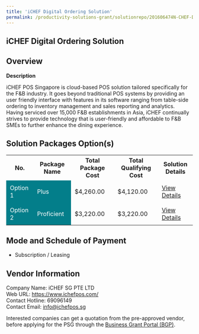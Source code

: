 ```yaml
---
title: 'iCHEF Digital Ordering Solution'
permalink: /productivity-solutions-grant/solutionrepo/201606474N-CHEF-Dgtl-Ordrng-SLN-FS
---
```


## iCHEF Digital Ordering Solution

## Overview

**Description**

iCHEF POS Singapore is cloud-based POS solution tailored specifically for the F&B industry. It goes beyond traditional POS systems by providing an user friendly interface with features in its software ranging from table-side ordering to inventory management and sales reporting and analytics.
Having serviced over 15,000 F&B establishments in Asia, iCHEF continually strives to provide technology that is user-friendly and affordable to F&B SMEs to further enhance the dining experience.

## Solution Packages Option(s)

<table>
<tr>
<th><b>No.</b></th>
<th><b>Package Name</b></th>
<th><b>Total Package Cost</b></th>
<th><b>Total Qualifying Cost</b></th>
<th><b>Solution Details</b></th>
</tr>
<tr>
<td style='padding: 10px; background-color: #037E8A; color: #FFFFFF;'>Option 1</td>
<td style='padding: 10px; background-color: #037E8A; color: #FFFFFF;'>Plus</td>
<td style='padding: 10px;'>$4,260.00</td>
<td style='padding: 10px;'>$4,120.00</td>
<td style='padding: 10px;'><a href='/images/psg/201606474N_20240076_26092024_Desensitised_Annex3_Part1.pdf' target='_blank'>View Details</a></td>
</tr>
<tr>
<td style='padding: 10px; background-color: #037E8A; color: #FFFFFF;'>Option 2</td>
<td style='padding: 10px; background-color: #037E8A; color: #FFFFFF;'>Proficient</td>
<td style='padding: 10px;'>$3,220.00</td>
<td style='padding: 10px;'>$3,220.00</td>
<td style='padding: 10px;'><a href='/images/psg/201606474N_20240076_26092024_Desensitised_Annex3_Part2.pdf' target='_blank'>View Details</a></td>
</tr>
</table>

## Mode and Schedule of Payment

 - Subscription / Leasing

## Vendor Information

 Company Name: iCHEF SG PTE LTD<br>Web URL: https://www.ichefpos.com/ <br>Contact Hotline: 69096149 <br>Contact Email: info@ichefpos.sg <br>

Interested companies can get a quotation from the pre-approved vendor, before applying for the PSG through the <a href='https://www.businessgrants.gov.sg/' target='_blank' rel='noopener'>Business Grant Portal (BGP)</a>.

<script src="/jquery/resize-tables.js"></script>
